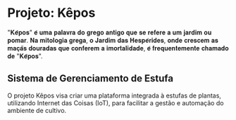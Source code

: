 # Projeto: Kêpos
"𝐊𝐞̂𝐩𝐨𝐬" 𝐞́ 𝐮𝐦𝐚 𝐩𝐚𝐥𝐚𝐯𝐫𝐚 𝐝𝐨 𝐠𝐫𝐞𝐠𝐨 𝐚𝐧𝐭𝐢𝐠𝐨 𝐪𝐮𝐞 𝐬𝐞 𝐫𝐞𝐟𝐞𝐫𝐞 𝐚 𝐮𝐦 𝐣𝐚𝐫𝐝𝐢𝐦 𝐨𝐮 𝐩𝐨𝐦𝐚𝐫. 𝐍𝐚 𝐦𝐢𝐭𝐨𝐥𝐨𝐠𝐢𝐚 𝐠𝐫𝐞𝐠𝐚, 𝐨 𝐉𝐚𝐫𝐝𝐢𝐦 𝐝𝐚𝐬 𝐇𝐞𝐬𝐩𝐞́𝐫𝐢𝐝𝐞𝐬, 𝐨𝐧𝐝𝐞 𝐜𝐫𝐞𝐬𝐜𝐞𝐦 𝐚𝐬 𝐦𝐚𝐜̧𝐚̃𝐬 𝐝𝐨𝐮𝐫𝐚𝐝𝐚𝐬 𝐪𝐮𝐞 𝐜𝐨𝐧𝐟𝐞𝐫𝐞𝐦 𝐚 𝐢𝐦𝐨𝐫𝐭𝐚𝐥𝐢𝐝𝐚𝐝𝐞, 𝐞́ 𝐟𝐫𝐞𝐪𝐮𝐞𝐧𝐭𝐞𝐦𝐞𝐧𝐭𝐞 𝐜𝐡𝐚𝐦𝐚𝐝𝐨 𝐝𝐞 "𝐊𝐞̂𝐩𝐨𝐬".

## Sistema de Gerenciamento de Estufa
O projeto Kêpos visa criar uma plataforma integrada à estufas de plantas, utilizando Internet das Coisas (IoT), para facilitar a gestão e automação do ambiente de cultivo.

<!--

**Here are some ideas to get you started:**

🙋‍♀️ A short introduction - what is your organization all about?
🌈 Contribution guidelines - how can the community get involved?
👩‍💻 Useful resources - where can the community find your docs? Is there anything else the community should know?
🍿 Fun facts - what does your team eat for breakfast?
🧙 Remember, you can do mighty things with the power of [Markdown](https://docs.github.com/github/writing-on-github/getting-started-with-writing-and-formatting-on-github/basic-writing-and-formatting-syntax)
-->

